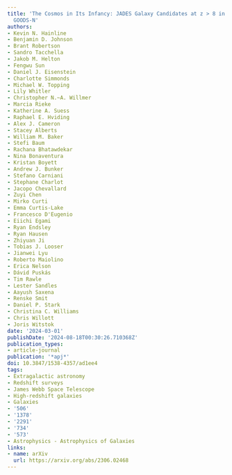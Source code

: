 ```yaml
---
title: 'The Cosmos in Its Infancy: JADES Galaxy Candidates at z > 8 in GOODS-S and
  GOODS-N'
authors:
- Kevin N. Hainline
- Benjamin D. Johnson
- Brant Robertson
- Sandro Tacchella
- Jakob M. Helton
- Fengwu Sun
- Daniel J. Eisenstein
- Charlotte Simmonds
- Michael W. Topping
- Lily Whitler
- Christopher N.~A. Willmer
- Marcia Rieke
- Katherine A. Suess
- Raphael E. Hviding
- Alex J. Cameron
- Stacey Alberts
- William M. Baker
- Stefi Baum
- Rachana Bhatawdekar
- Nina Bonaventura
- Kristan Boyett
- Andrew J. Bunker
- Stefano Carniani
- Stephane Charlot
- Jacopo Chevallard
- Zuyi Chen
- Mirko Curti
- Emma Curtis-Lake
- Francesco D'Eugenio
- Eiichi Egami
- Ryan Endsley
- Ryan Hausen
- Zhiyuan Ji
- Tobias J. Looser
- Jianwei Lyu
- Roberto Maiolino
- Erica Nelson
- Dávid Puskás
- Tim Rawle
- Lester Sandles
- Aayush Saxena
- Renske Smit
- Daniel P. Stark
- Christina C. Williams
- Chris Willott
- Joris Witstok
date: '2024-03-01'
publishDate: '2024-08-18T00:30:26.710368Z'
publication_types:
- article-journal
publication: '*apj*'
doi: 10.3847/1538-4357/ad1ee4
tags:
- Extragalactic astronomy
- Redshift surveys
- James Webb Space Telescope
- High-redshift galaxies
- Galaxies
- '506'
- '1378'
- '2291'
- '734'
- '573'
- Astrophysics - Astrophysics of Galaxies
links:
- name: arXiv
  url: https://arxiv.org/abs/2306.02468
---
```


